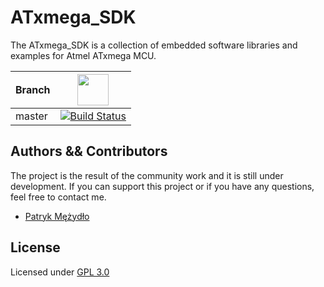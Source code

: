# ATxmega_SDK
The ATxmega_SDK is a collection of embedded software libraries and examples for Atmel ATxmega MCU.

Branch|<img src="https://travis-ci.org/images/logos/TravisCI-Mascot-1.png" width="50">
---|--- 
master|[![Build Status](https://travis-ci.org/pmezydlo/ATxmega_SDK.svg?branch=master)](https://travis-ci.org/pmezydlo/ATxmega_SDK)

## Authors && Contributors
The project is the result of the community work and it is still under development. If you can support this project or if you have any questions, feel free to contact me.

 * [Patryk Mężydło](https://github.com/pmezydlo)


## License
Licensed under [GPL 3.0](http://opensource.org/licenses/GPL-3.0)

